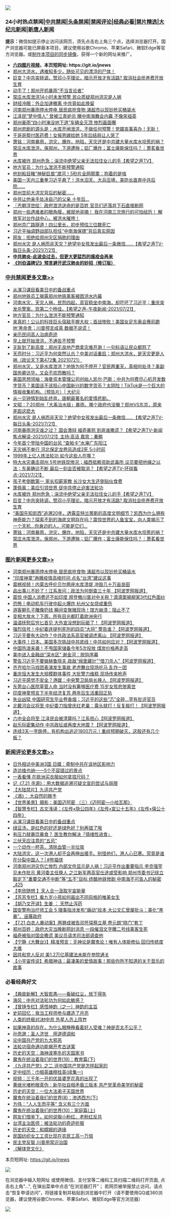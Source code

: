 ![](https://raw.githubusercontent.com/fqnews/bnews/master/64photo/fqnews-qr.jpg)

<div id="tt">
<h3>24小时热点禁闻|<a href="#%E4%B8%AD%E5%85%B1%E7%A6%81%E9%97%BB%E6%9B%B4%E5%A4%9A%E6%96%87%E7%AB%A0">中共禁闻</a>|<a href="#%E5%9B%BE%E7%89%87%E6%96%B0%E9%97%BB%E6%9B%B4%E5%A4%9A%E6%96%87%E7%AB%A0">头条禁闻</a>|<a href="#%E6%96%B0%E9%97%BB%E8%AF%84%E8%AE%BA%E6%9B%B4%E5%A4%9A%E6%96%87%E7%AB%A0">禁闻评论|<a href="#%E5%BF%85%E7%9C%8B%E7%BB%8F%E5%85%B8%E5%A5%BD%E6%96%87">经典必看|<a href="/video.md#%E7%A6%81%E7%89%87%E7%B2%BE%E9%80%89">禁片精选</a>|<a href="https://github.com/fqnews/djy/blob/master/gb/nf1351518.md#1">大纪元新闻</a>|<a href="https://github.com/fqnews/ntdtv/blob/master/gb/prog204.md#1">新唐人新闻</a></h3>
<div><b>提示：</b>微信如提示停止访问该网页，须先点击右上角三个点，选择浏览器打开。国产浏览器可能已屏蔽本项目，建议使用谷歌Chrome、苹果Safari、微软Edge等官方浏览器。或<a href="https://github.com/fqnews/bnews/blob/master/%E5%88%B6%E4%BD%9Cgit%E7%A6%81%E9%97%BB%E9%95%9C%E5%83%8F.md">制作本项目的同步镜像</a>，获得一个新的网址来推广。</div>
<ul>
<li><b><a href="http://d1.bdrive.tk/64.mp4" target="_blank">六四图片视频</a>，本页短网址: https://git.io/jnews</b></li>
<li><a href="/bannedvideo/20210721/1591411.md">郑州大洪水，遇难知多少，随处可见的漂浮的尸体！</a></li>
<li><a href="/cbnews/20210721/1591478.md">巨变？中共突转调，赞邓小平理论，暗示开放才有活路? 取消社会抚养费开放生育</a></li>
<li><a href="/cnnews/20210722/1591707.md">动手了！郑州开抓暴雨“不当言论者”</a></li>
<li><a href="/ssgc/20210721/1591402.md">常庄水库泄洪14小时未发预警 民众质疑郑州洪灾是人祸</a></li>
<li><a href="/finance/20210721/1591438.md">财经冷眼：外企加速撤离 中共竟如此挽留</a></li>
<li><a href="/topimagenews/20210722/1591665.md">河南郑州暴雨停水停电 居民疯抢食物 涌超市以现钞抢买桶装水</a></li>
<li><a href="/cnnews/20210721/1591534.md">江泽民“梦中情人” 曾被江青妒忌 曝中南海舞会内幕 不像宋祖英</a></li>
<li><a href="/cnnews/20210722/1591685.md">郑州豪雨“四小时淹没地下道”车辆全灭顶 惨烈画面曝</a></li>
<li><a href="/bannedvideo/20210721/1591508.md">郑州悲剧的源头是：水库开闸泄洪，不做任何预警！党媒丧事喜办！无耻！</a></li>
<li><a href="/cnnews/20210722/1591706.md">干哥哥帮付医药费！女报恩嫁给她 5年后结局让人哭了</a></li>
<li><a href="/cbnews/20210721/1591393.md">萧铭：河南暴雨，洪灾，爆炸，地陷，天灾还是中共建大量水库水坝惹的祸？常庄水库泄洪，保郑州，下游遭殃；铝厂爆炸；富士康能保住吗？｜萧茗看世界</a></li>
<li><a href="/comments/20210721/1591529.md">水库被炸 郑州危急；湍流中绝望父亲无法拉住女儿的手【希望之声TV】</a></li>
<li><a href="/cbnews/20210722/1591927.md">地方官员：为什么泄洪不能预警通知</a></li>
<li><a href="/cnnews/20210722/1591698.md">他划船目睹“神秘巨兽”渡河！5秒片全网颤栗：抱着的是啥</a></li>
<li><a href="/bannedvideo/20210721/1591439.md">美国一天内三重拳习近平悬了！洪水滔天、大兵压境，美防长直奔中共后院……</a></li>
<li><a href="/comments/20210722/1591675.md">郑州空前大洪灾背后的秘密……</a></li>
<li><a href="/cnnews/20210722/1591742.md">中共让他亲手处决自己的父亲 十年后...</a></li>
<li><a href="/ssgc/20210722/1591752.md">〖兲朝浮世绘〗政府泄洪送命的是百姓 官员们还落井下石直接断网</a></li>
<li><a href="/bannedvideo/20210722/1591626.md">郑州一些遇难者的眼角膜，被就地盗摘！    我在河南三次旅行的可怕经历！    解放军对台作战中心，被洪水摧垮！</a></li>
<li><a href="/bannedvideo/20210722/1591936.md">郑州京广路隧道！四公里长，初步预估三位数死亡</a></li>
<li><a href="/bannedvideo/20210721/1591474.md">习近平抽调野战部队担任“中南海保镖”背后真实原因</a></li>
<li><a href="/bannedvideo/20210722/1591687.md">网友：拒绝给郑州灾区捐款的理由</a></li>
<li><a href="/comments/20210722/1591772.md">郑州水灾 是人祸而非天灾？绝望中女孩发出最后一条微信......【希望之声TV-每日头条-2021/7/21】</a></li>
<li><b><a href="/comments/20200211/1275071.md" target="_blank">中共肺炎-此波会过去，但更大更猛烈的瘟疫会再来</a></b></li>
<li><b><a href="/comments/20200207/1272816.md" target="_blank">《刘伯温碑记》预言避开武汉肺炎的妙招（修订版）</a></b></li>
</ul>
</div>

<div class="catlist">
<h3><a href="/cbnews/" target="_blank">中共禁闻</a><span><a href="/cbnews/" target="_blank" rel="nofollow">更多文章>></a></span></h3>
<ul>
<li><a href="/comments/20210722/1592060.md" target="_blank">从演习课目看美日中的备战重点</a></li>
<li><a href="/cbnews/20210722/1592011.md" target="_blank">郑州地铁员工揭露郑州地铁乘客被困洪水内幕</a></li>
<li><a href="/comments/20210722/1591976.md" target="_blank">河南水灾，天灾人祸，民怨四起，高官稳坐中南海，却吓坏了习近平；重庆突发杀警案，现第二个杨佳。【希望之声-午夜新闻-2021/07/21】</a></li>
<li><a href="/cbnews/20210722/1591927.md" target="_blank">地方官员：为什么泄洪不能预警通知</a></li>
<li><a href="/comments/20210722/1591915.md" target="_blank">来真的！公认的科技巨头宿敌手握大权；首战惨败！美国女足东奥会赛前跪地’黑命贵；川普预言成真 数据不说谎！</a></li>
<li><a href="/cbnews/20210722/1591904.md" target="_blank">亲历民间高人治病奇迹</a></li>
<li><a href="/cbnews/20210722/1591871.md" target="_blank">早上就开始泄洪，不通告不预警</a></li>
<li><a href="/cbnews/20210722/1591848.md" target="_blank">无耻到了新高度：郑州无良地产商拿灾难开涮！一句标语让民众都怒了</a></li>
<li><a href="/cbnews/20210722/1591847.md" target="_blank">天亮时分：习近平为何突然认怂？中美对话重启；郑州大洪水，是天灾更是人祸（政论天下第472集 20210721）</a></li>
<li><a href="/comments/20210722/1591811.md" target="_blank">郑州水灾，又是水库泄洪？地铁为何不停开？官民两重天，真相何处寻？美副国务卿访华，又会不欢而散吗？</a></li>
<li><a href="/cbnews/20210722/1591810.md" target="_blank">美国思想领袖：海曼资本管理公司创始人凯尔‧巴斯：中共为何费尽心机开发数字货币？美国该不该担心中国新兴的数字货币？太阴险！TikTok是一个巨大的情报收集机构。（预告片）| 大纪元</a></li>
<li><a href="/comments/20210722/1591794.md" target="_blank">从一见钟情到始乱终弃，唐朝最著名的爱情悲剧。</a></li>
<li><a href="/cbnews/20210722/1591783.md" target="_blank">文昭：7·20郑州「大禹治水级」暴雨，哪个政府也没辙？郑州VS东京，原来差距这麽大</a></li>
<li><a href="/comments/20210722/1591772.md" target="_blank">郑州水灾 是人祸而非天灾？绝望中女孩发出最后一条微信&#8230;&#8230;【希望之声TV-每日头条-2021/7/21】</a></li>
<li><a href="/comments/20210722/1591760.md" target="_blank">河南暴雨洪灾谁之过？ 国会激辩 福奇暴怒 到底谁撒谎？【希望之声TV-新闻焦点解读-2021/07/21】主持:高洁  嘉宾：秦鹏</a></li>
<li><a href="/cbnews/20210722/1591737.md" target="_blank">今年首个登陆中国的台风 “查帕卡”水淹广东阳江</a></li>
<li><a href="/cbnews/20210722/1591736.md" target="_blank">天灾祸不单行 河北保定龙卷风造成2死 5小时前</a></li>
<li><a href="/cbnews/20210722/1591715.md" target="_blank">1999年上亿人炼法轮功 如今这些人在哪？</a></li>
<li><a href="/comments/20210722/1591677.md" target="_blank">特大水灾袭击郑州 5号地铁现惨况；福西抵赖资助武毒所  议员要把他绳之以法；东奥确诊不断  最后一刻会否被取消？【希望之声TV-环球看点-2021/7/21】</a></li>
<li><a href="/cbnews/20210722/1591666.md" target="_blank">孩子考倒数第一 家长扣薪家教 长沙女大生还倒贴伙食费</a></li>
<li><a href="/cbnews/20210722/1591619.md" target="_blank">蓬佩奥：美应引领世界 促中共停止迫害法轮功</a></li>
<li><a href="/comments/20210721/1591529.md" target="_blank">水库被炸 郑州危急；湍流中绝望父亲无法拉住女儿的手【希望之声TV】</a></li>
<li><a href="/cbnews/20210721/1591478.md" target="_blank">巨变？中共突转调，赞邓小平理论，暗示开放才有活路? 取消社会抚养费开放生育</a></li>
<li><a href="/comments/20210721/1591408.md" target="_blank">“美国先知凯西”追溯20年，透露亚特兰蒂斯的高度文明细节？凯西为什么拥有神奇能力？探索不到的海底文明存在吗？震惊世界的人鱼宝宝，向人类揭示了一个天机…你身边的人，可能是它们…</a></li>
<li><a href="/cbnews/20210721/1591393.md" target="_blank">萧铭：河南暴雨，洪灾，爆炸，地陷，天灾还是中共建大量水库水坝惹的祸？常庄水库泄洪，保郑州，下游遭殃；铝厂爆炸；富士康能保住吗？｜萧茗看世界</a></li>

</ul>
</div>
<div class="catlist">
<h3><a href="/topimagenews/" target="_blank">图片新闻</a><span><a href="/topimagenews/" target="_blank" rel="nofollow">更多文章>></a></span></h3>
<ul>
<li><a href="/topimagenews/20210722/1591665.md" target="_blank">河南郑州暴雨停水停电 居民疯抢食物 涌超市以现钞抢买桶装水</a></li>
<li><a href="/topimagenews/20210719/1590068.md" target="_blank">“印度神童”再曝疫情高峰时间 点名“台湾”建议这事</a></li>
<li><a href="/topimagenews/20210719/1590055.md" target="_blank">震撼视频！内蒙古呼伦贝尔两座水库溃堤 冲毁几十万亩良田</a></li>
<li><a href="/topimagenews/20210719/1589964.md" target="_blank">品出事儿不妙了！江系发问：政法为何倒查三十年 【阿波罗网报道】</a></li>
<li><a href="/topimagenews/20210719/1589755.md" target="_blank">震惊 中国人消费还不如印度 拜登撤川普对中关税？滴滴案揭柳家3代红色面纱</a></li>
<li><a href="/topimagenews/20210719/1589727.md" target="_blank">恐怖！电动机车行驶中起火爆炸 杭州父女烧成重伤</a></li>
<li><a href="/topimagenews/20210719/1589716.md" target="_blank">游客朝孔子雕像扔钱 瞬间变聚赌现场！馆方崩溃：阻止不了</a></li>
<li><a href="/topimagenews/20210718/1589658.md" target="_blank">变相大放水？下周，所有目光都盯着欧洲央行</a></li>
<li><a href="/topimagenews/20210718/1589531.md" target="_blank">温语抚慰后穷匕首见 大外宣没想到玩砸了！【阿波罗网报道】</a></li>
<li><a href="/topimagenews/20210718/1589472.md" target="_blank">强烈信号！中纪委连提判死刑的四员“大将” 警告谁？【阿波罗网报道】</a></li>
<li><a href="/topimagenews/20210717/1588988.md" target="_blank">习近平要有大动作？中共政法系高官被调虎离山 【阿波罗网报道】</a></li>
<li><a href="/topimagenews/20210717/1588839.md" target="_blank">大事件！日本、美国多次挑战中共底线！中共如何应对？【阿波罗网报道】</a></li>
<li><a href="/topimagenews/20210717/1588653.md" target="_blank">中国热浪来袭！不甩国家储备今年5次投放 煤炭价格再走高</a></li>
<li><a href="/topimagenews/20210716/1587997.md" target="_blank">美中进入金融战“深水区” 谢金河：脱钩序幕</a></li>
<li><a href="/topimagenews/20210715/1587586.md" target="_blank">警告习近平不要做赫鲁晓夫 政敌“绵里藏针”“借刀杀人”【阿波罗网报道】</a></li>
<li><a href="/topimagenews/20210715/1587554.md" target="_blank">齐齐哈尔马戏团表演发生事故 老虎舞台现场吃马 乱作一团</a></li>
<li><a href="/topimagenews/20210715/1587536.md" target="_blank">重庆恒大发生大规模群体事件 大批警力维稳 现场传来枪声</a></li>
<li><a href="/topimagenews/20210715/1587502.md" target="_blank">习近平感觉不安全？港媒：中央警卫局局长换人 【阿波罗网报道】</a></li>
<li><a href="/topimagenews/20210715/1587324.md" target="_blank">东莞台心医院草菅人命 当时没有筹够医疗费 15岁女孩悲惨离世</a></li>
<li><a href="/topimagenews/20210715/1587248.md" target="_blank">印度神童预言下半年经济复苏 两年后生活重回正轨</a></li>
<li><a href="/topimagenews/20210714/1587052.md" target="_blank">失业凶猛 中国研究生毕业卷香烟；习近平的这些“芯”全碎&#8230;罕有批评官员</a></li>
<li><a href="/topimagenews/20210714/1586860.md" target="_blank">北戴河会议将至 中纪委刀指曾庆红老巢：露头就打！反复敲打！【阿波罗网报道】</a></li>
<li><a href="/topimagenews/20210713/1586149.md" target="_blank">六中全会将至 江泽民会被清算吗？江系担心【阿波罗网报道】</a></li>
<li><a href="/topimagenews/20210713/1586069.md" target="_blank">赵乐际密集动作 中共政坛或再度大地震？【阿波罗网报道】</a></li>
<li><a href="/topimagenews/20210713/1586042.md" target="_blank">连续3天一字跌停，有机构出逃近1800万元！重组预期破灭，这股还有几个板？</a></li>

</ul>
</div>
<div class="catlist">
<h3><a href="/comments/" target="_blank">新闻评论</a><span><a href="/comments/" target="_blank" rel="nofollow">更多文章>></a></span></h3>
<ul>
<li><a href="/comments/20210722/1592079.md" target="_blank">日外相访中美洲3国 日媒：牵制中共在该地区影响力</a></li>
<li><a href="/comments/20210722/1592078.md" target="_blank">造访维也纳——5个不容错过的景点</a></li>
<li><a href="/comments/20210722/1592077.md" target="_blank">一表看懂 在欧洲买衣服如何拿捏尺码？</a></li>
<li><a href="/comments/20210722/1592074.md" target="_blank">记《7.21 寻源》：用大数据追溯可疑文宣的尝试与局限</a></li>
<li><a href="/comments/20210722/1592073.md" target="_blank">【大陆禁片】九评共产党</a></li>
<li><a href="/comments/20210722/1592072.md" target="_blank">《酒》： 大自然的赐予</a></li>
<li><a href="/comments/20210722/1592071.md" target="_blank">【世界美景】摄影：美国迈阿密 （三）《迈阿密—小哈瓦那》</a></li>
<li><a href="/comments/20210722/1592070.md" target="_blank">【智慧专栏】古文浅译：《左传•隐公四年》《左传•宣公十五年》《左传•僖公十四年》</a></li>
<li><a href="/comments/20210722/1592060.md" target="_blank">从演习课目看美日中的备战重点</a></li>
<li><a href="/comments/20210722/1592055.md" target="_blank">绿豆汤，是红色的好还是绿色好？别再错了哦</a></li>
<li><a href="/comments/20210722/1592054.md" target="_blank">有压力就暴饮暴食？ 医生教你解决「情绪性进食」</a></li>
<li><a href="/comments/20210722/1592053.md" target="_blank">三伏天应注意的“五忌”</a></li>
<li><a href="/comments/20210722/1592052.md" target="_blank">一个动作一杯茶，清除血管一半垃圾</a></li>
<li><a href="/comments/20210722/1592038.md" target="_blank">大陆洪灾，这一次港人却不会再伸出援手。别怪他们，港人心已寒。究竟是谁在分裂中国人？│#熊猫侠</a></li>
<li><a href="/comments/20210722/1592021.md" target="_blank">河南郑州洪灾伤亡惨烈 内部文件显示是人祸！习近平作出重要指示 李克强罕见未作批示 黄河委主任换人 之江新军两高官仕途或受影响 郑州市委书记徐立毅定下“重要交通不中断”等“五不”目标 终酿地铁惨剧 中南海不可告人的秘密_425</a></li>
<li><a href="/comments/20210722/1592019.md" target="_blank">【李欣随想 】天人合一汲取宇宙能量</a></li>
<li><a href="/comments/20210722/1592018.md" target="_blank">【苏苏专栏】看九岁小孩如何画出不同风格的唯美女生</a></li>
<li><a href="/comments/20210722/1592017.md" target="_blank">【胡乃文开讲】生姜 ： 天然止泻药</a></li>
<li><a href="/comments/20210722/1591992.md" target="_blank">国安警拘治疗师工会 5 理事指涉发布“煽动”绘本 大公文汇曾屡批斗：美化“黑暴”、诬蔑政府</a></li>
<li><a href="/comments/20210722/1591991.md" target="_blank">【7.21 白衣人暴动案】两罪成被告邓怀琛蔡立基 卷元朗“晓门”套丁</a></li>
<li><a href="/comments/20210722/1591990.md" target="_blank">郑州百姓：政府大灾当晚断网封消息 一段催泪文字曝二号线乘客生死</a></li>
<li><a href="/comments/20210722/1591989.md" target="_blank">福奇被指对国会撒谎 美议员请求司法部调查他</a></li>
<li><a href="/comments/20210722/1591988.md" target="_blank">【宁静《大舞台》】精准预言：无神论是魔鬼论！唯有人体能修仙 回归传统度大难</a></li>
<li><a href="/comments/20210722/1591987.md" target="_blank">因共和党人反对 美1.2万亿基建法未能在参院通关</a></li>
<li><a href="/comments/20210722/1591986.md" target="_blank">【小宇宙传说】希腊神话：最凄美的爱情故事！那些你所不知道的关于音乐的故事</a></li>

</ul>
</div>

<div class="catlist">
<h3>必看经典好文</h3>
<ul>
<li><a href="/comments/20201217/1449706.md" target="_blank">【典故新解】大智若愚——看破红尘，放下得失</a></li>
<li><a href="/comments/20191218/1228234.md" target="_blank">海风：中共对法轮功为何如此敏感？</a></li>
<li><a href="/comments/20210611/1564824.md" target="_blank">【曾铮专栏】感悟神韵（之一）神韵的主旨</a></li>
<li><a href="/aomi/history/20141104/323033.md" target="_blank">史前回忆：我当工程师参与建造了月亮</a></li>
<li><a href="/cbnews/20210119/1470579.md" target="_blank">人类的终极对决❗中共 外星人齐上阵❓❗</a></li>
<li><a href="/comments/20200623/1346844.md" target="_blank">如果神真的存在，为什么眼睁睁看着好人受难？神是否太不公平？</a></li>
<li><a href="/comments/20210216/1488350.md" target="_blank">孙思邈：圣人济世　用道德调和</a></li>
<li><a href="/comments/20200717/1361899.md" target="_blank">论中国共产党的九大邪恶</a></li>
<li><a href="/tculture/20121025/73079.md" target="_blank">法轮功宿命通功能揭开考古谜案</a></li>
<li><a href="/tculture/xiulian/20170318/732480.md" target="_blank">历史的天空：海神波塞冬的天国家书</a></li>
<li><a href="/comments/20180716/972458.md" target="_blank">魔鬼在统治着我们的世界(19)：教育篇(下)</a></li>
<li><a href="/bookonline/20131116/201055.md" target="_blank">《九评共产党》之二 评中国共产党是怎样起家的</a></li>
<li><a href="/tculture/20161028/606931.md" target="_blank">定中经历：巾帼英雄穆桂英(续集一)</a></li>
<li><a href="/aomi/qiwen/20151223/484507.md" target="_blank">视频：三千年一开的优昙婆罗花真的出现了</a></li>
<li><a href="/lifebaike/20180921/1001174.md" target="_blank">黄继光堵枪眼真伪：新华社自相矛盾三版本 共产党革命美学的秘密</a></li>
<li><a href="/tculture/20121025/73067.md" target="_blank">历史的天空：一位大法弟子天国世界</a></li>
<li><a href="/topimagenews/20180527/948714.md" target="_blank">魔鬼在统治着我们的世界(8)：渗透西方(下)</a></li>
<li><a href="/comments/20200720/1363377.md" target="_blank">方伟：“人人生而平等” 含义有三个方面</a></li>
<li><a href="/topimagenews/20180529/950153.md" target="_blank">魔鬼在统治着我们的世界(10)：家庭篇(上)</a></li>
<li><a href="/comments/20200712/1359630.md" target="_blank">网友们借鉴下，如何说服小粉红、老粉红反共</a></li>
<li><a href="/comments/20200801/1373219.md" target="_blank">台湾主治医师：被法轮功的奇迹折服</a></li>
<li><a href="/cbnews/20190219/1083302.md" target="_blank">历史的天空：和嫦娥的道缘</a></li>
<li><a href="/lifebaike/20200515/1328783.md" target="_blank">民国纺织女工工资比现在农民工高一万倍</a></li>
<li><a href="/comments/20200621/1348236.md" target="_blank">民主党反智 川普用常识治国</a></li>
<li><a href="/bookwiki/20130610/138400.md" target="_blank">《解体党文化》</a></li>

</ul>
</div>

本页短网址: https://git.io/jnews

![](https://raw.githubusercontent.com/fqnews/bnews/master/64photo/fqnews-qr.jpg)

在浏览器中输入短网址 或使用微信、支付宝等二维码工具扫描二维码打开页面, 点击右上角"...", 在弹出菜单中点击“在浏览器打开”； 若网页被举报禁止访问，请点击“恢复申请访问”，将链接复制并粘贴到浏览器中打开（请不要使用QQ或360浏览器，建议使用谷歌Chrome、苹果Safari、微软Edge等官方浏览器）

![](https://raw.githubusercontent.com/fqnews/bnews/master/64photo/wx.jpg)